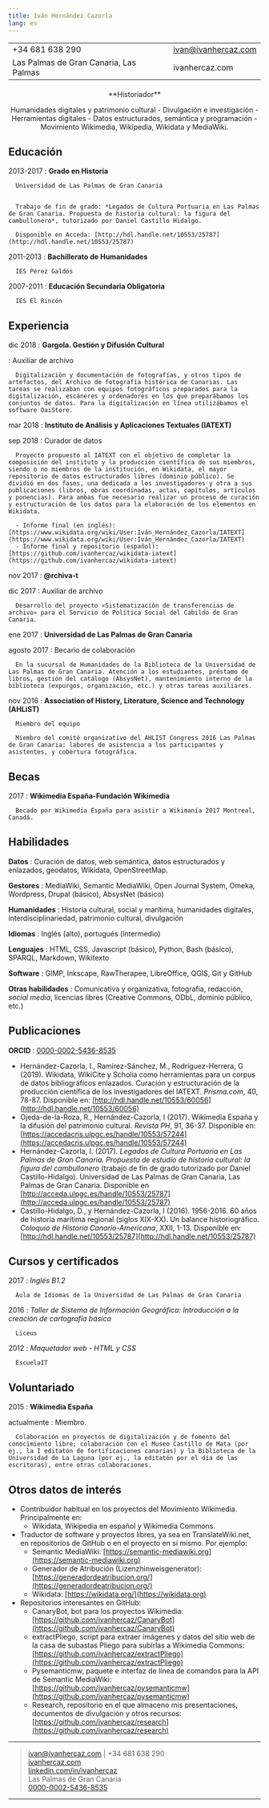 ```yaml
---
title: Iván Hernández Cazorla
lang: es
---
```


| | |
|-----------------------------------------------------|---------------------|
| +34 681 638 290  | ivan@ivanhercaz.com |
| Las Palmas de Gran Canaria, Las Palmas | ivanhercaz.com  |

<div style="text-align: center; margin-top: 20px">
**Historiador**

Humanidades digitales y patrimonio cultural - Divulgación e investigación - Herramientas digitales - Datos estructurados, semántica y programación - Movimiento Wikimedia, Wikipedia, Wikidata y MediaWiki.
</div>

## Educación

2013-2017
:    **Grado en Historia**

      Universidad de Las Palmas de Gran Canaria


      Trabajo de fin de grado: *Legados de Cultura Portuaria en Las Palmas de Gran Canaria. Propuesta de historia cultural: la figura del cambullonero*, tutorizado por Daniel Castillo Hidalgo.

      Disponible en Acceda: [http://hdl.handle.net/10553/25787](http://hdl.handle.net/10553/25787)

2011-2013
:     **Bachillerato de Humanidades**

      IES Pérez Galdós

2007-2011
:     **Educación Secundaria Obligatoria**

      IES El Rincón

## Experiencia

dic 2018
:     **Gargola. Gestión y Difusión Cultural**

:     Auxiliar de archivo

      Digitalización y documentación de fotografías, y otros tipos de artefactos, del Archivo de fotografía histórica de Canarias. Las tareas se realizaban con equipos fotográficos preparados para la digitalización, escáneres y ordenadores en los que preparábamos los conjuntos de datos. Para la digitalización en línea utilizábamos el software OaiStore.

mar 2018
:     **Instituto de Análisis y Aplicaciones Textuales (IATEXT)**

sep 2018
:     Curador de datos

      Proyecto propuesto al IATEXT con el objetivo de completar la composición del instituto y la producción científica de sus miembros, siendo o no miembros de la institución, en Wikidata, el mayor repositorio de datos estructurados libres (dominio público). Se dividió en dos fases, una dedicada a los investigadores y otra a sus publicaciones (libros, obras coordinadas, actas, capítulos, artículos y ponencias). Para ambas fue necesario realizar un proceso de curación y estructuración de los datos para la elaboración de los elementos en Wikidata.

      - Informe final (en inglés): [https://www.wikidata.org/wiki/User:Iván_Hernández_Cazorla/IATEXT](https://www.wikidata.org/wiki/User:Iván_Hernández_Cazorla/IATEXT)
      - Informe final y repositorio (español): [https://github.com/ivanhercaz/wikidata-iatext](https://github.com/ivanhercaz/wikidata-iatext)

nov 2017
:     **@rchiva-t**

dic 2017
:     Auxiliar de archivo

      Desarrollo del proyecto «Sistematización de transferencias de archivo» para el Servicio de Política Social del Cabildo de Gran Canaria.

ene 2017
:     **Universidad de Las Palmas de Gran Canaria**

agosto 2017
:     Becario de colaboración

      En la sucursal de Humanidades de la Biblioteca de la Universidad de Las Palmas de Gran Canaria. Atención a los estudiantes, préstamo de libros, gestión del catálogo (AbsysNet), mantenimiento interno de la biblioteca (expurgos, organización, etc.) y otras tareas auxiliares.

nov 2016
:     **Association of History, Literature, Science and Technology (AHLiST)**

      Miembro del equipo

      Miembro del comité organizativo del AHLIST Congress 2016 Las Palmas de Gran Canaria: labores de asistencia a los participantes y asistentes, y cobertura fotográfica.

## Becas

2017
:     **Wikimedia España-Fundación Wikimedia**

      Becado por Wikimedia España para asistir a Wikimanía 2017 Montreal, Canadá.


## Habilidades

**Datos**
:      Curación de datos, web semántica, datos estructurados y enlazados, geodatos, Wikidata, OpenStreetMap.

**Gestores**
:      MediaWiki, Semantic MediaWiki, Open Journal System, Omeka, Wordpress, Drupal (básico), AbsysNet (básico)

**Humanidades**
:      Historia cultural, social y marítima, humanidades digitales, interdisciplinariedad, patrimonio cultural, divulgación

**Idiomas**
:      Inglés (alto), portugués (intermedio)

**Lenguajes**
:      HTML, CSS, Javascript (básico), Python, Bash (básico), SPARQL, Markdown, Wikitexto

**Software**
:      GIMP, Inkscape, RawTherapee, LibreOffice, QGIS, Git y GitHub

**Otras habilidades**
:      Comunicativa y organizativa, fotografía, redacción, *social media*, licencias
 libres (Creative Commons, ODbL, dominio público, etc.)

## Publicaciones

**ORCID**
:      [0000-0002-5436-8535](https://orcid.org/0000-0002-5436-8535)

  - Hernández-Cazorla, I., Ramírez-Sánchez, M., Rodríguez-Herrera, G (2019). Wikidata, WikiCite y Scholia como herramientas para un corpus de datos bibliográficos enlazados. Curación y estructuración de la producción científica de los investigadores del IATEXT. *Prisma.com*, 40, 78-87. Disponible en: [http://hdl.handle.net/10553/60056](http://hdl.handle.net/10553/60056)
  - Ojeda-de-la-Roza, R., Hernández-Cazorla, I (2017). Wikimedia España y la difusión del patrimonio cultural. *Revista PH*, 91, 36-37. Disponible en: [https://accedacris.ulpgc.es/handle/10553/57244](https://accedacris.ulpgc.es/handle/10553/57244)
  - Hernández-Cazorla, I. (2017). *Legados de Cultura Portuaria en Las Palmas de Gran Canaria. Propuesta de estudio de historia cultural: la figura del cambullonero* (trabajo de fin de grado tutorizado por Daniel Castillo-Hidalgo). Universidad de Las Palmas de Gran Canaria, Las Palmas de Gran Canaria. Disponible en [http://acceda.ulpgc.es/handle/10553/25787](http://acceda.ulpgc.es/handle/10553/25787)
  - Castillo-Hidalgo, D., y Hernández-Cazorla, I (2016). 1956-2016. 60 años de historia marítima regional (siglos XIX-XX). Un balance historiográfico. *Coloquio de Historia Canario-Americana*, XXII, 1-13. Disponible en: [http://hdl.handle.net/10553/25787](http://hdl.handle.net/10553/25787)

## Cursos y certificados

2017
:     *Inglés B1.2*

      Aula de Idiomas de la Universidad de Las Palmas de Gran Canaria

2016
:     *Taller de Sistema de Información Geográfica: Introducción a la creación de cartografía básica*

      Liceus

2012
:     *Maquetador web - HTML y CSS*

      EscuelaIT

## Voluntariado

2015
:     **Wikimedia España**

actualmente
:     Miembro.

      Colaboración en proyectos de digitalización y de fomento del conocimiento libre; colaboración con el Museo Castillo de Mata (por ej., la I editatón de fortificaciones canarias) y la Biblioteca de la Universidad de La Laguna (por ej., la editatón por el día de las escritoras), entre otras colaboraciones.

## Otros datos de interés

  - Contribuidor habitual en los proyectos del Movimiento Wikimedia. Principalmente en:
    - Wikidata, Wikipedia en español y Wikimedia Commons.
  - Traductor de software y proyectos libres, ya sea en TranslateWiki.net, en repositorios de GitHub o en el proyecto en sí mismo. Por ejemplo:
    - Semantic MediaWiki: [https://semantic-mediawiki.org](https://semantic-mediawiki.org)
    - Generador de Atribución (Lizenzhinweisgenerator): [https://generadordeatribucion.org/](https://generadordeatribucion.org/)
    - Wikidata: [https://wikidata.org/](https://wikidata.org)
  - Repositorios interesantes en GitHub:
    - CanaryBot, bot para los proyectos Wikimedia: [https://github.com/ivanhercaz/CanaryBot](https://github.com/ivanhercaz/CanaryBot)
    - extractPliego, script para extraer imágenes y datos del sitio web de la casa de subastas Pliego para subirlas a Wikimedia Commons: [https://github.com/ivanhercaz/extractPliego](https://github.com/ivanhercaz/extractPliego)
    - Pysemanticmw, paquete e interfaz de línea de comandos para la API de Semantic MediaWiki: [https://github.com/ivanhercaz/pysemanticmw](https://github.com/ivanhercaz/pysemanticmw)
    - Research, repositorio en el que almaceno mis presentaciones, documentos de divulgación y otros recursos: [https://github.com/ivanhercaz/research](https://github.com/ivanhercaz/research)

----

>	ivan@ivanhercaz.com | +34 681 638 290 \
> [ivanhercaz.com](https://ivanhercaz.com) \
> [linkedin.com/in/ivanhercaz](https://www.linkedin.com/in/ivanhercaz) \
> Las Palmas de Gran Canaria \
> [0000-0002-5436-8535](https://orcid.org/0000-0002-5436-8535)

----
